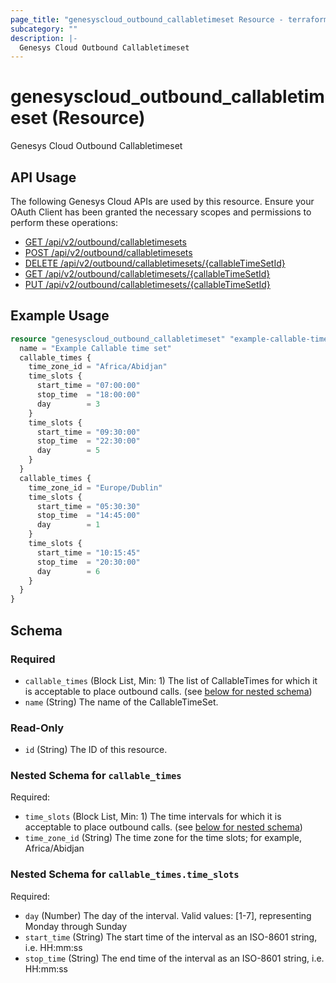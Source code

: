 ```yaml
---
page_title: "genesyscloud_outbound_callabletimeset Resource - terraform-provider-genesyscloud"
subcategory: ""
description: |-
  Genesys Cloud Outbound Callabletimeset
---
```

# genesyscloud_outbound_callabletimeset (Resource)

Genesys Cloud Outbound Callabletimeset

## API Usage
The following Genesys Cloud APIs are used by this resource. Ensure your OAuth Client has been granted the necessary scopes and permissions to perform these operations:

* [GET /api/v2/outbound/callabletimesets](https://developer.genesys.cloud/routing/outbound/#get-api-v2-outbound-callabletimesets)
* [POST /api/v2/outbound/callabletimesets](https://developer.genesys.cloud/routing/outbound/#post-api-v2-outbound-callabletimesets)
* [DELETE /api/v2/outbound/callabletimesets/{callableTimeSetId}](https://developer.genesys.cloud/routing/outbound/#delete-api-v2-outbound-callabletimesets--callableTimeSetId-)
* [GET /api/v2/outbound/callabletimesets/{callableTimeSetId}](https://developer.genesys.cloud/routing/outbound/#get-api-v2-outbound-callabletimesets--callableTimeSetId-)
* [PUT /api/v2/outbound/callabletimesets/{callableTimeSetId}](https://developer.genesys.cloud/routing/outbound/#put-api-v2-outbound-callabletimesets--callableTimeSetId-)


## Example Usage

```terraform
resource "genesyscloud_outbound_callabletimeset" "example-callable-time-set" {
  name = "Example Callable time set"
  callable_times {
    time_zone_id = "Africa/Abidjan"
    time_slots {
      start_time = "07:00:00"
      stop_time  = "18:00:00"
      day        = 3
    }
    time_slots {
      start_time = "09:30:00"
      stop_time  = "22:30:00"
      day        = 5
    }
  }
  callable_times {
    time_zone_id = "Europe/Dublin"
    time_slots {
      start_time = "05:30:30"
      stop_time  = "14:45:00"
      day        = 1
    }
    time_slots {
      start_time = "10:15:45"
      stop_time  = "20:30:00"
      day        = 6
    }
  }
}
```

<!-- schema generated by tfplugindocs -->
## Schema

### Required

- `callable_times` (Block List, Min: 1) The list of CallableTimes for which it is acceptable to place outbound calls. (see [below for nested schema](#nestedblock--callable_times))
- `name` (String) The name of the CallableTimeSet.

### Read-Only

- `id` (String) The ID of this resource.

<a id="nestedblock--callable_times"></a>
### Nested Schema for `callable_times`

Required:

- `time_slots` (Block List, Min: 1) The time intervals for which it is acceptable to place outbound calls. (see [below for nested schema](#nestedblock--callable_times--time_slots))
- `time_zone_id` (String) The time zone for the time slots; for example, Africa/Abidjan

<a id="nestedblock--callable_times--time_slots"></a>
### Nested Schema for `callable_times.time_slots`

Required:

- `day` (Number) The day of the interval. Valid values: [1-7], representing Monday through Sunday
- `start_time` (String) The start time of the interval as an ISO-8601 string, i.e. HH:mm:ss
- `stop_time` (String) The end time of the interval as an ISO-8601 string, i.e. HH:mm:ss

